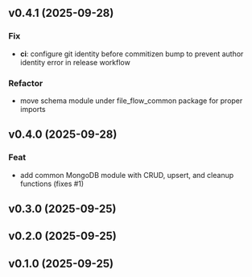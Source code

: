 ## v0.4.1 (2025-09-28)

### Fix

- **ci**: configure git identity before commitizen bump to prevent author identity error in release workflow

### Refactor

- move schema module under file_flow_common package for proper imports

## v0.4.0 (2025-09-28)

### Feat

- add common MongoDB module with CRUD, upsert, and cleanup functions (fixes #1)

## v0.3.0 (2025-09-25)

## v0.2.0 (2025-09-25)

## v0.1.0 (2025-09-25)
